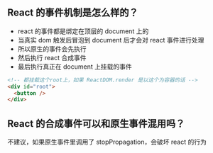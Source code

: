 ## React 的事件机制是怎么样的？

- react 的事件都是绑定在顶层的 document 上的
- 当真实 dom 触发后冒泡到 document 后才会对 react 事件进行处理
- 所以原生的事件会先执行
- 然后执行 react 合成事件
- 最后执行真正在 document 上挂载的事件

```html
<!-- 都挂载这个root上，如果 ReactDOM.render 是以这个为容器的话 -->
<div id="root">
  <button />
</div>
```

## React 的合成事件可以和原生事件混用吗？

不建议，如果原生事件里调用了 stopPropagation，会破坏 react 的行为
